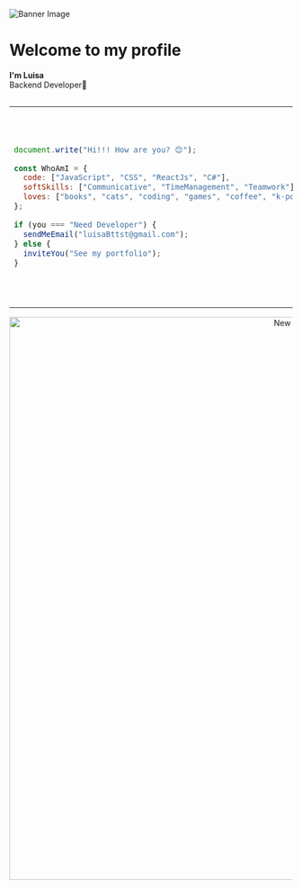 ![Banner Image](panqueca)

# Welcome to my profile
**I'm Luisa**  
Backend Developer🧡

<div style="display: flex; align-items: center;">

<table>
  <tr>
    <td>

```javascript
document.write("Hi!!! How are you? 😊");

const WhoAmI = {
  code: ["JavaScript", "CSS", "ReactJs", "C#"],
  softSkills: ["Communicative", "TimeManagement", "Teamwork"],
  loves: ["books", "cats", "coding", "games", "coffee", "k-pop", "Studio Ghibli"]
};

if (you === "Need Developer") {
  sendMeEmail("luisaBttst@gmail.com");
} else {
  inviteYou("See my portfolio");
}

```
</td>
<td>
  <img src="https://media2.giphy.com/media/v1.Y2lkPTc5MGI3NjExbTQzamEyeTVkbW1tbmEzdGduNjduZWdyYnNldnhsa2o1Z3ptOWkzNSZlcD12MV9pbnRlcm5hbF9naWZfYnlfaWQmY3Q9Zw/KKB54xpucNE4M/giphy.webp" alt="Studio Ghibli Character" width="350px"/>
</td>

</tr> </table> </div> <div style="text-align: center;"> <img src="https://media1.giphy.com/media/v1.Y2lkPTc5MGI3NjExeGZuZXgzcXF6MnRkeHZudXhpNTR6ZXBkYmgyc292Mmk5ajA2ZmZtNiZlcD12MV9pbnRlcm5hbF9naWZfYnlfaWQmY3Q9Zw/3ohzdTyox6pIqyCLgQ/giphy.webp" alt="New Image" width="1000px"/> </div>
